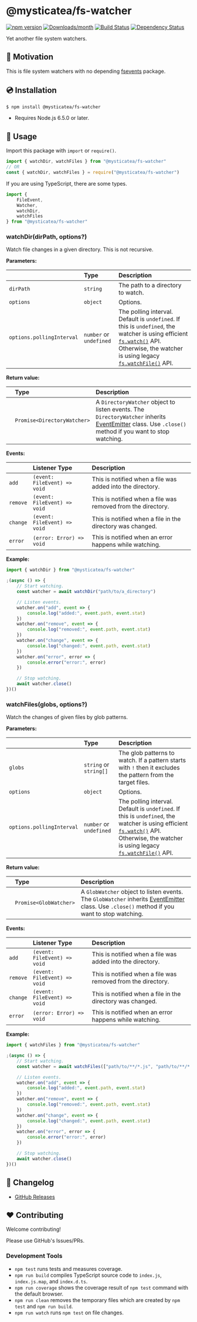 # @mysticatea/fs-watcher

[![npm version](https://img.shields.io/npm/v/@mysticatea/fs-watcher.svg)](https://www.npmjs.com/package/@mysticatea/fs-watcher)
[![Downloads/month](https://img.shields.io/npm/dm/@mysticatea/fs-watcher.svg)](http://www.npmtrends.com/@mysticatea/fs-watcher)
[![Build Status](https://travis-ci.org/mysticatea/fs-watcher.svg?branch=master)](https://travis-ci.org/mysticatea/fs-watcher)
[![Dependency Status](https://david-dm.org/mysticatea/fs-watcher.svg)](https://david-dm.org/mysticatea/fs-watcher)

Yet another file system watchers.

## 🏁 Motivation

This is file system watchers with no depending [fsevents](https://www.npmjs.com/package/fsevents) package.

## 💿 Installation

```bash
$ npm install @mysticatea/fs-watcher
```

- Requires Node.js 6.5.0 or later.

## 📖 Usage

Import this package with `import` or `require()`.

```js
import { watchDir, watchFiles } from "@mysticatea/fs-watcher"
// OR
const { watchDir, watchFiles } = require("@mysticatea/fs-watcher")
```

If you are using TypeScript, there are some types.

```ts
import {
    FileEvent,
    Watcher,
    watchDir,
    watchFiles
} from "@mysticatea/fs-watcher"
```

### watchDir(dirPath, options?)

Watch file changes in a given directory. This is not recursive.

**Parameters:**

|  | Type | Description
|:-|:-----|:------------
| `dirPath` | `string` | The path to a directory to watch.
| `options` | `object` | Options.
| `options.pollingInterval` | `number` or `undefined` | The polling interval. Default is `undefined`. If this is `undefined`, the watcher is using efficient [`fs.watch()`](https://nodejs.org/api/fs.html#fs_fs_watch_filename_options_listener) API. Otherwise, the watcher is using legacy [`fs.watchFile()`](https://nodejs.org/api/fs.html#fs_fs_watchfile_filename_options_listener) API.

**Return value:**

|  | Type | Description
|:-|:-----|:------------
|  | `Promise<DirectoryWatcher>` | A `DirectoryWatcher` object to listen events. The `DirectoryWatcher` inherits [EventEmitter](https://nodejs.org/api/events.html#events_class_eventemitter) class. Use `.close()` method if you want to stop watching.

**Events:**

|  | Listener Type | Description
|:-|:--------------|:------------
| `add` | `(event: FileEvent) => void` | This is notified when a file was added into the directory.
| `remove` | `(event: FileEvent) => void` | This is notified when a file was removed from the directory.
| `change` | `(event: FileEvent) => void` | This is notified when a file in the directory was changed.
| `error` | `(error: Error) => void` | This is notified when an error happens while watching.

**Example:**

```js
import { watchDir } from "@mysticatea/fs-watcher"

;(async () => {
    // Start watching.
    const watcher = await watchDir("path/to/a_directory")

    // Listen events.
    watcher.on("add", event => {
        console.log("added:", event.path, event.stat)
    })
    watcher.on("remove", event => {
        console.log("removed:", event.path, event.stat)
    })
    watcher.on("change", event => {
        console.log("changed:", event.path, event.stat)
    })
    watcher.on("error", error => {
        console.error("error:", error)
    })

    // Stop watching.
    await watcher.close()
})()
```

### watchFiles(globs, options?)

Watch the changes of given files by glob patterns.

**Parameters:**

|  | Type | Description
|:-|:-----|:------------
| `globs` | `string` or `string[]` | The glob patterns to watch. If a pattern starts with `!` then it excludes the pattern from the target files.
| `options` | `object` | Options.
| `options.pollingInterval` | `number` or `undefined` | The polling interval. Default is `undefined`. If this is `undefined`, the watcher is using efficient [`fs.watch()`](https://nodejs.org/api/fs.html#fs_fs_watch_filename_options_listener) API. Otherwise, the watcher is using legacy [`fs.watchFile()`](https://nodejs.org/api/fs.html#fs_fs_watchfile_filename_options_listener) API.

**Return value:**

|  | Type | Description
|:-|:-----|:------------
|  | `Promise<GlobWatcher>` | A `GlobWatcher` object to listen events. The `GlobWatcher` inherits [EventEmitter](https://nodejs.org/api/events.html#events_class_eventemitter) class. Use `.close()` method if you want to stop watching.

**Events:**

|  | Listener Type | Description
|:-|:--------------|:------------
| `add` | `(event: FileEvent) => void` | This is notified when a file was added into the directory.
| `remove` | `(event: FileEvent) => void` | This is notified when a file was removed from the directory.
| `change` | `(event: FileEvent) => void` | This is notified when a file in the directory was changed.
| `error` | `(error: Error) => void` | This is notified when an error happens while watching.

**Example:**

```js
import { watchFiles } from "@mysticatea/fs-watcher"

;(async () => {
    // Start watching.
    const watcher = await watchFiles(["path/to/**/*.js", "path/to/**/*.ts"])

    // Listen events.
    watcher.on("add", event => {
        console.log("added:", event.path, event.stat)
    })
    watcher.on("remove", event => {
        console.log("removed:", event.path, event.stat)
    })
    watcher.on("change", event => {
        console.log("changed:", event.path, event.stat)
    })
    watcher.on("error", error => {
        console.error("error:", error)
    })

    // Stop watching.
    await watcher.close()
})()
```

## 📰 Changelog

- [GitHub Releases](https://github.com/mysticatea/fs-watcher/releases)

## ❤️ Contributing

Welcome contributing!

Please use GitHub's Issues/PRs.

### Development Tools

- `npm test` runs tests and measures coverage.
- `npm run build` compiles TypeScript source code to `index.js`, `index.js.map`, and `index.d.ts`.
- `npm run coverage` shows the coverage result of `npm test` command with the default browser.
- `npm run clean` removes the temporary files which are created by `npm test` and `npm run build`.
- `npm run watch` runs `npm test` on file changes.

